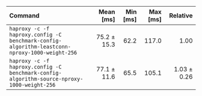 | Command | Mean [ms] | Min [ms] | Max [ms] | Relative |
|:---|---:|---:|---:|---:|
| `haproxy -c -f haproxy.config -C benchmark-config-algorithm-leastconn-nproxy-1000-weight-256` | 75.2 ± 15.3 | 62.2 | 117.0 | 1.00 |
| `haproxy -c -f haproxy.config -C benchmark-config-algorithm-source-nproxy-1000-weight-256` | 77.1 ± 11.6 | 65.5 | 105.1 | 1.03 ± 0.26 |
